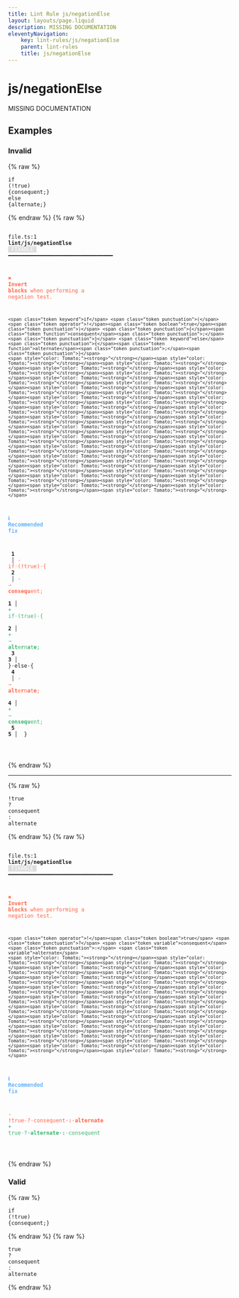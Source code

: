 ```yaml
---
title: Lint Rule js/negationElse
layout: layouts/page.liquid
description: MISSING DOCUMENTATION
eleventyNavigation:
	key: lint-rules/js/negationElse
	parent: lint-rules
	title: js/negationElse
---
```


# js/negationElse

MISSING DOCUMENTATION

<!-- EVERYTHING BELOW IS AUTOGENERATED. SEE SCRIPTS FOLDER FOR UPDATE SCRIPTS hash(8d0088bb0ea171a06990a410853188dd42faab6b) -->

## Examples
### Invalid
{% raw %}<pre class="language-text"><code class="language-text"><span class="token keyword">if</span> <span class="token punctuation">(</span><span class="token operator">!</span><span class="token boolean">true</span><span class="token punctuation">)</span> <span class="token punctuation">{</span><span class="token function">consequent</span><span class="token punctuation">;</span><span class="token punctuation">}</span> <span class="token keyword">else</span> <span class="token punctuation">{</span><span class="token function">alternate</span><span class="token punctuation">;</span><span class="token punctuation">}</span></code></pre>{% endraw %}
{% raw %}<pre class="language-text"><code class="language-text">
 <span style="text-decoration-style: dotted;">file.ts:1</span> <strong>lint/js/negationElse</strong> <span style="color: white; background-color: #ddd;"> FIXABLE </span> ━━━━━━━━━━━━━━━━━━━━━━━━━━━━━━━━━

  <strong><span style="color: Tomato;">✖ </span></strong><span style="color: Tomato;"><strong>Invert blocks</strong></span><span style="color: Tomato;"> when performing a negation test.</span>

    <span class="token keyword">if</span> <span class="token punctuation">(</span><span class="token operator">!</span><span class="token boolean">true</span><span class="token punctuation">)</span> <span class="token punctuation">{</span><span class="token function">consequent</span><span class="token punctuation">;</span><span class="token punctuation">}</span> <span class="token keyword">else</span> <span class="token punctuation">{</span><span class="token function">alternate</span><span class="token punctuation">;</span><span class="token punctuation">}</span>
    <span style="color: Tomato;"><strong>^</strong></span><span style="color: Tomato;"><strong>^</strong></span><span style="color: Tomato;"><strong>^</strong></span><span style="color: Tomato;"><strong>^</strong></span><span style="color: Tomato;"><strong>^</strong></span><span style="color: Tomato;"><strong>^</strong></span><span style="color: Tomato;"><strong>^</strong></span><span style="color: Tomato;"><strong>^</strong></span><span style="color: Tomato;"><strong>^</strong></span><span style="color: Tomato;"><strong>^</strong></span><span style="color: Tomato;"><strong>^</strong></span><span style="color: Tomato;"><strong>^</strong></span><span style="color: Tomato;"><strong>^</strong></span><span style="color: Tomato;"><strong>^</strong></span><span style="color: Tomato;"><strong>^</strong></span><span style="color: Tomato;"><strong>^</strong></span><span style="color: Tomato;"><strong>^</strong></span><span style="color: Tomato;"><strong>^</strong></span><span style="color: Tomato;"><strong>^</strong></span><span style="color: Tomato;"><strong>^</strong></span><span style="color: Tomato;"><strong>^</strong></span><span style="color: Tomato;"><strong>^</strong></span><span style="color: Tomato;"><strong>^</strong></span><span style="color: Tomato;"><strong>^</strong></span><span style="color: Tomato;"><strong>^</strong></span><span style="color: Tomato;"><strong>^</strong></span><span style="color: Tomato;"><strong>^</strong></span><span style="color: Tomato;"><strong>^</strong></span><span style="color: Tomato;"><strong>^</strong></span><span style="color: Tomato;"><strong>^</strong></span><span style="color: Tomato;"><strong>^</strong></span><span style="color: Tomato;"><strong>^</strong></span><span style="color: Tomato;"><strong>^</strong></span><span style="color: Tomato;"><strong>^</strong></span><span style="color: Tomato;"><strong>^</strong></span><span style="color: Tomato;"><strong>^</strong></span><span style="color: Tomato;"><strong>^</strong></span><span style="color: Tomato;"><strong>^</strong></span><span style="color: Tomato;"><strong>^</strong></span><span style="color: Tomato;"><strong>^</strong></span><span style="color: Tomato;"><strong>^</strong></span><span style="color: Tomato;"><strong>^</strong></span>

  <strong><span style="color: DodgerBlue;">ℹ </span></strong><span style="color: DodgerBlue;">Recommended fix</span>

  <strong>  </strong><strong>1</strong><strong> </strong><strong> </strong><strong> │ </strong><span style="color: Tomato;">-</span> <span style="color: Tomato;">if</span><span style="color: Tomato;"><span style="opacity: 0.8;">&middot;</span></span><span style="color: Tomato;">(</span><span style="color: Tomato;"><strong>!</strong></span><span style="color: Tomato;">true)</span><span style="color: Tomato;"><span style="opacity: 0.8;">&middot;</span></span><span style="color: Tomato;">{</span>
  <strong>  </strong><strong>2</strong><strong> </strong><strong> </strong><strong> │ </strong><span style="color: Tomato;">-</span> <span style="color: Tomato;"><span style="opacity: 0.8;">&rarr; </span></span><span style="color: Tomato;"><strong>consequ</strong></span><span style="color: Tomato;">ent;</span>
  <strong>  </strong><strong> </strong><strong> </strong><strong>1</strong><strong> │ </strong><span style="color: MediumSeaGreen;">+</span> <span style="color: MediumSeaGreen;">if</span><span style="color: MediumSeaGreen;"><span style="opacity: 0.8;">&middot;</span></span><span style="color: MediumSeaGreen;">(true)</span><span style="color: MediumSeaGreen;"><span style="opacity: 0.8;">&middot;</span></span><span style="color: MediumSeaGreen;">{</span>
  <strong>  </strong><strong> </strong><strong> </strong><strong>2</strong><strong> │ </strong><span style="color: MediumSeaGreen;">+</span> <span style="color: MediumSeaGreen;"><span style="opacity: 0.8;">&rarr; </span></span><span style="color: MediumSeaGreen;"><strong>alt</strong></span><span style="color: MediumSeaGreen;">e</span><span style="color: MediumSeaGreen;"><strong>r</strong></span><span style="color: MediumSeaGreen;">n</span><span style="color: MediumSeaGreen;"><strong>a</strong></span><span style="color: MediumSeaGreen;">t</span><span style="color: MediumSeaGreen;"><strong>e</strong></span><span style="color: MediumSeaGreen;">;</span>
  <strong>  </strong><strong>3</strong><strong> </strong><strong>3</strong><strong> │ </strong>  }<span style="opacity: 0.8;">&middot;</span>else<span style="opacity: 0.8;">&middot;</span>{
  <strong>  </strong><strong>4</strong><strong> </strong><strong> </strong><strong> │ </strong><span style="color: Tomato;">-</span> <span style="color: Tomato;"><span style="opacity: 0.8;">&rarr; </span></span><span style="color: Tomato;"><strong>alt</strong></span><span style="color: Tomato;">e</span><span style="color: Tomato;"><strong>r</strong></span><span style="color: Tomato;">n</span><span style="color: Tomato;"><strong>a</strong></span><span style="color: Tomato;">t</span><span style="color: Tomato;"><strong>e</strong></span><span style="color: Tomato;">;</span>
  <strong>  </strong><strong> </strong><strong> </strong><strong>4</strong><strong> │ </strong><span style="color: MediumSeaGreen;">+</span> <span style="color: MediumSeaGreen;"><span style="opacity: 0.8;">&rarr; </span></span><span style="color: MediumSeaGreen;"><strong>consequ</strong></span><span style="color: MediumSeaGreen;">ent;</span>
  <strong>  </strong><strong>5</strong><strong> </strong><strong>5</strong><strong> │ </strong>  }

</code></pre>{% endraw %}

---------------

{% raw %}<pre class="language-text"><code class="language-text"><span class="token operator">!</span><span class="token boolean">true</span> <span class="token punctuation">?</span> <span class="token variable">consequent</span> <span class="token punctuation">:</span> <span class="token variable">alternate</span></code></pre>{% endraw %}
{% raw %}<pre class="language-text"><code class="language-text">
 <span style="text-decoration-style: dotted;">file.ts:1</span> <strong>lint/js/negationElse</strong> <span style="color: white; background-color: #ddd;"> FIXABLE </span> ━━━━━━━━━━━━━━━━━━━━━━━━━━━━━━━━━

  <strong><span style="color: Tomato;">✖ </span></strong><span style="color: Tomato;"><strong>Invert blocks</strong></span><span style="color: Tomato;"> when performing a negation test.</span>

    <span class="token operator">!</span><span class="token boolean">true</span> <span class="token punctuation">?</span> <span class="token variable">consequent</span> <span class="token punctuation">:</span> <span class="token variable">alternate</span>
    <span style="color: Tomato;"><strong>^</strong></span><span style="color: Tomato;"><strong>^</strong></span><span style="color: Tomato;"><strong>^</strong></span><span style="color: Tomato;"><strong>^</strong></span><span style="color: Tomato;"><strong>^</strong></span><span style="color: Tomato;"><strong>^</strong></span><span style="color: Tomato;"><strong>^</strong></span><span style="color: Tomato;"><strong>^</strong></span><span style="color: Tomato;"><strong>^</strong></span><span style="color: Tomato;"><strong>^</strong></span><span style="color: Tomato;"><strong>^</strong></span><span style="color: Tomato;"><strong>^</strong></span><span style="color: Tomato;"><strong>^</strong></span><span style="color: Tomato;"><strong>^</strong></span><span style="color: Tomato;"><strong>^</strong></span><span style="color: Tomato;"><strong>^</strong></span><span style="color: Tomato;"><strong>^</strong></span><span style="color: Tomato;"><strong>^</strong></span><span style="color: Tomato;"><strong>^</strong></span><span style="color: Tomato;"><strong>^</strong></span><span style="color: Tomato;"><strong>^</strong></span><span style="color: Tomato;"><strong>^</strong></span><span style="color: Tomato;"><strong>^</strong></span><span style="color: Tomato;"><strong>^</strong></span><span style="color: Tomato;"><strong>^</strong></span><span style="color: Tomato;"><strong>^</strong></span><span style="color: Tomato;"><strong>^</strong></span><span style="color: Tomato;"><strong>^</strong></span><span style="color: Tomato;"><strong>^</strong></span><span style="color: Tomato;"><strong>^</strong></span>

  <strong><span style="color: DodgerBlue;">ℹ </span></strong><span style="color: DodgerBlue;">Recommended fix</span>

  <span style="color: Tomato;">-</span> <span style="color: Tomato;"><strong>!</strong></span><span style="color: Tomato;">true</span><span style="color: Tomato;"><span style="opacity: 0.8;">&middot;</span></span><span style="color: Tomato;">?</span><span style="color: Tomato;"><span style="opacity: 0.8;">&middot;</span></span><span style="color: Tomato;">consequent</span><span style="color: Tomato;"><strong><span style="opacity: 0.8;">&middot;</span></strong></span><span style="color: Tomato;"><strong>:</strong></span><span style="color: Tomato;"><strong><span style="opacity: 0.8;">&middot;</span></strong></span><span style="color: Tomato;"><strong>alternate</strong></span>
  <span style="color: MediumSeaGreen;">+</span> <span style="color: MediumSeaGreen;">true</span><span style="color: MediumSeaGreen;"><span style="opacity: 0.8;">&middot;</span></span><span style="color: MediumSeaGreen;">?</span><span style="color: MediumSeaGreen;"><strong><span style="opacity: 0.8;">&middot;</span></strong></span><span style="color: MediumSeaGreen;"><strong>alternate</strong></span><span style="color: MediumSeaGreen;"><strong><span style="opacity: 0.8;">&middot;</span></strong></span><span style="color: MediumSeaGreen;"><strong>:</strong></span><span style="color: MediumSeaGreen;"><span style="opacity: 0.8;">&middot;</span></span><span style="color: MediumSeaGreen;">consequent</span>

</code></pre>{% endraw %}
### Valid
{% raw %}<pre class="language-text"><code class="language-text"><span class="token keyword">if</span> <span class="token punctuation">(</span><span class="token operator">!</span><span class="token boolean">true</span><span class="token punctuation">)</span> <span class="token punctuation">{</span><span class="token function">consequent</span><span class="token punctuation">;</span><span class="token punctuation">}</span></code></pre>{% endraw %}
{% raw %}<pre class="language-text"><code class="language-text"><span class="token boolean">true</span> <span class="token punctuation">?</span> <span class="token variable">consequent</span> <span class="token punctuation">:</span> <span class="token variable">alternate</span></code></pre>{% endraw %}
